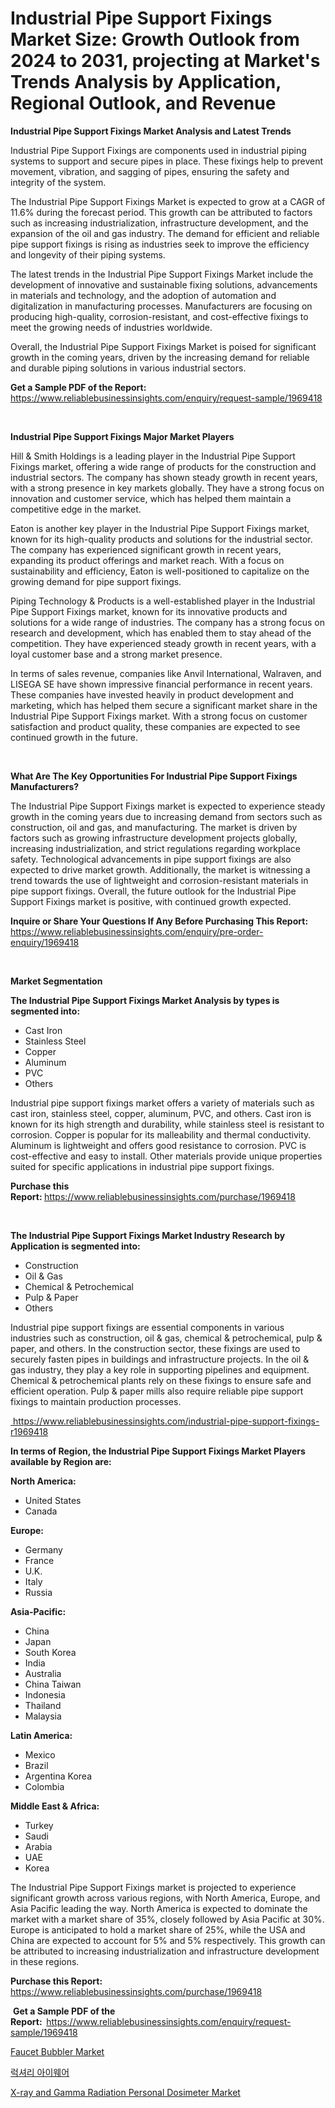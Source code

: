 <p><h1>Industrial Pipe Support Fixings Market Size: Growth Outlook from 2024 to 2031, projecting at Market's Trends Analysis by Application, Regional Outlook, and Revenue</h1></p><p><strong>Industrial Pipe Support Fixings Market Analysis and Latest Trends</strong></p>
<p><p>Industrial Pipe Support Fixings are components used in industrial piping systems to support and secure pipes in place. These fixings help to prevent movement, vibration, and sagging of pipes, ensuring the safety and integrity of the system.</p><p>The Industrial Pipe Support Fixings Market is expected to grow at a CAGR of 11.6% during the forecast period. This growth can be attributed to factors such as increasing industrialization, infrastructure development, and the expansion of the oil and gas industry. The demand for efficient and reliable pipe support fixings is rising as industries seek to improve the efficiency and longevity of their piping systems.</p><p>The latest trends in the Industrial Pipe Support Fixings Market include the development of innovative and sustainable fixing solutions, advancements in materials and technology, and the adoption of automation and digitalization in manufacturing processes. Manufacturers are focusing on producing high-quality, corrosion-resistant, and cost-effective fixings to meet the growing needs of industries worldwide.</p><p>Overall, the Industrial Pipe Support Fixings Market is poised for significant growth in the coming years, driven by the increasing demand for reliable and durable piping solutions in various industrial sectors.</p></p>
<p><strong>Get a Sample PDF of the Report:&nbsp;</strong> <a href="https://www.reliablebusinessinsights.com/enquiry/request-sample/1969418">https://www.reliablebusinessinsights.com/enquiry/request-sample/1969418</a></p>
<p>&nbsp;</p>
<p><strong>Industrial Pipe Support Fixings Major Market Players</strong></p>
<p><p>Hill & Smith Holdings is a leading player in the Industrial Pipe Support Fixings market, offering a wide range of products for the construction and industrial sectors. The company has shown steady growth in recent years, with a strong presence in key markets globally. They have a strong focus on innovation and customer service, which has helped them maintain a competitive edge in the market.</p><p>Eaton is another key player in the Industrial Pipe Support Fixings market, known for its high-quality products and solutions for the industrial sector. The company has experienced significant growth in recent years, expanding its product offerings and market reach. With a focus on sustainability and efficiency, Eaton is well-positioned to capitalize on the growing demand for pipe support fixings.</p><p>Piping Technology & Products is a well-established player in the Industrial Pipe Support Fixings market, known for its innovative products and solutions for a wide range of industries. The company has a strong focus on research and development, which has enabled them to stay ahead of the competition. They have experienced steady growth in recent years, with a loyal customer base and a strong market presence.</p><p>In terms of sales revenue, companies like Anvil International, Walraven, and LISEGA SE have shown impressive financial performance in recent years. These companies have invested heavily in product development and marketing, which has helped them secure a significant market share in the Industrial Pipe Support Fixings market. With a strong focus on customer satisfaction and product quality, these companies are expected to see continued growth in the future.</p></p>
<p>&nbsp;</p>
<p><strong>What Are The Key Opportunities For Industrial Pipe Support Fixings Manufacturers?</strong></p>
<p><p>The Industrial Pipe Support Fixings market is expected to experience steady growth in the coming years due to increasing demand from sectors such as construction, oil and gas, and manufacturing. The market is driven by factors such as growing infrastructure development projects globally, increasing industrialization, and strict regulations regarding workplace safety. Technological advancements in pipe support fixings are also expected to drive market growth. Additionally, the market is witnessing a trend towards the use of lightweight and corrosion-resistant materials in pipe support fixings. Overall, the future outlook for the Industrial Pipe Support Fixings market is positive, with continued growth expected.</p></p>
<p><strong>Inquire or Share Your Questions If Any Before Purchasing This Report:</strong> <a href="https://www.reliablebusinessinsights.com/enquiry/pre-order-enquiry/1969418">https://www.reliablebusinessinsights.com/enquiry/pre-order-enquiry/1969418</a></p>
<p>&nbsp;</p>
<p><strong>Market Segmentation</strong></p>
<p><strong>The Industrial Pipe Support Fixings Market Analysis by types is segmented into:</strong></p>
<p><ul><li>Cast Iron</li><li>Stainless Steel</li><li>Copper</li><li>Aluminum</li><li>PVC</li><li>Others</li></ul></p>
<p><p>Industrial pipe support fixings market offers a variety of materials such as cast iron, stainless steel, copper, aluminum, PVC, and others. Cast iron is known for its high strength and durability, while stainless steel is resistant to corrosion. Copper is popular for its malleability and thermal conductivity. Aluminum is lightweight and offers good resistance to corrosion. PVC is cost-effective and easy to install. Other materials provide unique properties suited for specific applications in industrial pipe support fixings.</p></p>
<p><strong>Purchase this Report:&nbsp;</strong><a href="https://www.reliablebusinessinsights.com/purchase/1969418">https://www.reliablebusinessinsights.com/purchase/1969418</a></p>
<p>&nbsp;</p>
<p><strong>The Industrial Pipe Support Fixings Market Industry Research by Application is segmented into:</strong></p>
<p><ul><li>Construction</li><li>Oil & Gas</li><li>Chemical & Petrochemical</li><li>Pulp & Paper</li><li>Others</li></ul></p>
<p><p>Industrial pipe support fixings are essential components in various industries such as construction, oil & gas, chemical & petrochemical, pulp & paper, and others. In the construction sector, these fixings are used to securely fasten pipes in buildings and infrastructure projects. In the oil & gas industry, they play a key role in supporting pipelines and equipment. Chemical & petrochemical plants rely on these fixings to ensure safe and efficient operation. Pulp & paper mills also require reliable pipe support fixings to maintain production processes.</p></p>
<p><a href="https://www.reliablebusinessinsights.com/industrial-pipe-support-fixings-r1969418">&nbsp;https://www.reliablebusinessinsights.com/industrial-pipe-support-fixings-r1969418</a></p>
<p><strong>In terms of Region, the Industrial Pipe Support Fixings Market Players available by Region are:</strong></p>
<p>
    <p> <strong> North America: </strong>
        <ul>
            <li>United States</li>
            <li>Canada</li>
        </ul>
        </p> 
    <p> <strong> Europe: </strong>
        <ul>
            <li>Germany</li>
            <li>France</li>
            <li>U.K.</li>
            <li>Italy</li>
            <li>Russia</li>
        </ul>
        </p> 
    <p> <strong> Asia-Pacific: </strong>
        <ul>
            <li>China</li>
            <li>Japan</li>
            <li>South Korea</li>
            <li>India</li>
            <li>Australia</li>
            <li>China Taiwan</li>
            <li>Indonesia</li>
            <li>Thailand</li>
            <li>Malaysia</li>
        </ul>
        </p> 
    <p> <strong> Latin America: </strong>
        <ul>
            <li>Mexico</li>
            <li>Brazil</li>
            <li>Argentina Korea</li>
            <li>Colombia</li>
        </ul>
        </p> 
    <p> <strong> Middle East & Africa: </strong>
        <ul>
            <li>Turkey</li>
            <li>Saudi</li>
            <li>Arabia</li>
            <li>UAE</li>
            <li>Korea</li>
        </ul>
    </p>
    </p>
<p><p>The Industrial Pipe Support Fixings market is projected to experience significant growth across various regions, with North America, Europe, and Asia Pacific leading the way. North America is expected to dominate the market with a market share of 35%, closely followed by Asia Pacific at 30%. Europe is anticipated to hold a market share of 25%, while the USA and China are expected to account for 5% and 5% respectively. This growth can be attributed to increasing industrialization and infrastructure development in these regions.</p></p>
<p><strong>Purchase this Report: </strong><a href="https://www.reliablebusinessinsights.com/purchase/1969418">https://www.reliablebusinessinsights.com/purchase/1969418</a></p>
<p>&nbsp;<strong>Get a Sample PDF of the Report:&nbsp;&nbsp;</strong><a href="https://www.reliablebusinessinsights.com/enquiry/request-sample/1969418">https://www.reliablebusinessinsights.com/enquiry/request-sample/1969418</a></p>
<p><strong></strong></p>
<p><p><a href="https://medium.com/@susiegibson34/global-faucet-bubbler-market-focus-on-product-type-metal-plastic-end-user-and-region-ba35366ffdd4">Faucet Bubbler Market</a></p><p><a href="https://github.com/AidenReinger/Market-Research-Report-List-2/blob/main/199113372108.md">럭셔리 아이웨어</a></p><p><a href="https://github.com/FrankHernanXXfnf/Market-Research-Report-List-1/blob/main/x-ray-and-gamma-radiation-personal-dosimeter-market.md">X-ray and Gamma Radiation Personal Dosimeter Market</a></p></p>